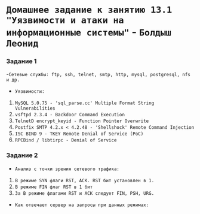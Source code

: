 # `Домашнее задание к занятию 13.1 "Уязвимости и атаки на информационные системы"` - `Болдыш Леонид`

### Задание 1

-`Сетевые службы: ftp, ssh, telnet, smtp, http, mysql, postgresql, nfs и др.`
- `Уязвимости:`
1. `MySQL 5.0.75 - 'sql_parse.cc' Multiple Format String Vulnerabilities`
2. `vsftpd 2.3.4 - Backdoor Command Execution`
3. `TelnetD encrypt_keyid - Function Pointer Overwrite`
4. `Postfix SMTP 4.2.x < 4.2.48 - 'Shellshock' Remote Command Injection`
5. `ISC BIND 9 - TKEY Remote Denial of Service (PoC)`
6. `RPCBind / libtirpc - Denial of Service`

### Задание 2

- `Анализ с точки зрения сетевого трафика:`
1. `В режиме SYN флаги RST, ACK. RST бит установлен в 1.`
2. `В режиме FIN флаг RST в 1 бит`
3. `За В режиме флагами RST и ACK следует FIN, PSH, URG.`

- `Как отвечает сервер на запросы при данных режимах:`